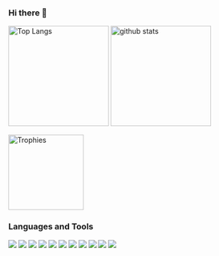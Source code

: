### Hi there 👋

<p align="left">
  <img alt="Top Langs" height="200px" src="https://github-readme-stats.vercel.app/api/top-langs/?username=atsuki-t" />
  <img alt="github stats" height="200px" src="https://github-readme-stats.vercel.app/api?username=atsuki-t&show_icons=true&count_private=true&include_all_commits=true" />
</p>
<p align="left"> 
  <img alt="Trophies" height="150px" src="https://github-profile-trophy.vercel.app/?username=atsuki-t&rank=SSS,SS,S,AAA,AA,A&theme=juicyfresh&no-bg=true" />
</p>

### Languages and Tools

<a href="#"><img src="https://img.shields.io/badge/Ruby-CC342D?style=flat&logo=ruby&logoColor=white" /></a>
<a href="#"><img src="https://img.shields.io/badge/Ruby on Rails-CC0000?style=flat&logo=rubyonrails&logoColor=white" /></a>
<a href="#"><img src="https://img.shields.io/badge/Javascript-F7DF1E?style=flat&logo=javascript&logoColor=white" /></a>
<a href="#"><img src="https://img.shields.io/badge/Typescript-3178C6?style=flat&logo=typescript&logoColor=white" /></a>
<a href="#"><img src="https://img.shields.io/badge/React-61DAFB?style=flat&logo=react&logoColor=white" /></a>
<a href="#"><img src="https://img.shields.io/badge/Next.js-000000?style=flat&logo=nextdotjs&logoColor=white" /></a>
<a href="#"><img src="https://img.shields.io/badge/HTML5-E34F26?style=flat&logo=html5&logoColor=white" /></a>
<a href="#"><img src="https://img.shields.io/badge/CSS3-1572B6?style=flat&logo=css3&logoColor=white" /></a>
<a href="#"><img src="https://img.shields.io/badge/Sass-CC6699?style=flat&logo=sass&logoColor=white" /></a>
<a href="#"><img src="https://img.shields.io/badge/Docker-2496ED?style=flat&logo=docker&logoColor=white" /></a>
<a href="#"><img src="https://img.shields.io/badge/Git-F05032?style=flat&logo=git&logoColor=white" /></a>

<!--
**atsuki-t/atsuki-t** is a ✨ _special_ ✨ repository because its `README.md` (this file) appears on your GitHub profile.

Here are some ideas to get you started:

- 🔭 I’m currently working on ...
- 🌱 I’m currently learning ...
- 👯 I’m looking to collaborate on ...
- 🤔 I’m looking for help with ...
- 💬 Ask me about ...
- 📫 How to reach me: ...
- 😄 Pronouns: ...
- ⚡ Fun fact: ...
-->
